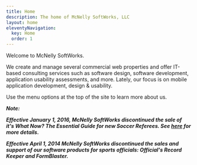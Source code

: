 ```yaml
---
title: Home
description: The home of McNelly SoftWorks, LLC
layout: home
eleventyNavigation:
  key: Home
  order: 1
---
```


Welcome to McNelly SoftWorks.

We create and manage several commercial web properties and offer IT-based consulting services such as software design, software development, application usability assessments, and more. Lately, our focus is on mobile application development, design & usability.

Use the menu options at the top of the site to learn more about us.

**_Note:_**

**_Effective January 1, 2016, McNelly SoftWorks discontinued the sale of it's What Now? The Essential Guide for new Soccer Referees. See [here](http://www.mcnellysoftworks.com/discontinued-book/) for more details._**

**_Effective April 1, 2014 McNelly SoftWorks discontinued the sales and support of our software products for sports officials: Official's Record Keeper and FormBlaster._**